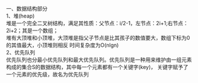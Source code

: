 一、数据结构部分  
  1、堆(heap)  
  堆是一个完全二叉树结构，满足其性质：父节点：i/2-1，左节点：2i+1;右节点：2i+2；其是一个数组；  
  堆有大顶堆和小顶堆，大顶堆是指父子节点是比其孩子的数值要大，数组下标为0的其值最大，小顶堆则相反
  时间复杂度为O(nlgn)  
  2、优先队列  
  优先队列也分最小优先队列和最大优先队列。优先队列是一种用来维护由一组元素构成的集合S的数据结构，其中每一个元素都有一个关键字(key)，
  关键字赋予了一个元素的优先级，故名为优先队列  

